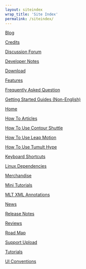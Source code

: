 ```yaml
---
layout: siteindex
wrap_title: 'Site Index'
permalink: /siteindex/
---
```

<!-- Shotcut Responsive -->
<ins class="adsbygoogle"
    style="display:block"
    data-ad-client="ca-pub-1305424236533187"
    data-ad-slot="3403753557"
    data-ad-format="auto"></ins>
<script>
(adsbygoogle = window.adsbygoogle || []).push({});
</script>

[Blog](../blog/)

[Credits](../credits/)

[Discussion Forum](../discussionforum/)

[Developer Notes](../notes/)

[Download](../download/)

[Features](../features/)

[Frequently Asked Question](../FAQ/)

[Getting Started Guides (Non-English)](../howtos/getting-started/)

[Home](../)

[How To Articles](../howtos)

[How To Use Contour Shuttle](../howtos/contour-shuttle/)

[How To Use Leap Motion](../howtos/leap-motion/)

[How To Use Tumult Hype](../howtos/tumult-hype/)

[Keyboard Shortcuts](../howtos/keyboard-shortcuts/)

[Linux Dependencies](../notes/linux-dependencies/)

[Merchandise](../merchandise/)

[Mini Tutorials](../tutorials/minitutorials/)

[MLT XML Annotations](../notes/mltxml-annotations/)

[News](../blog/)

[Release Notes](../download/releasenotes/)

[Reviews](../reviews/)

[Road Map](../roadmap/)

[Support Upload](../notes/support-upload//)

[Tutorials](../tutorials/)

[UI Conventions](../notes/ui-conventions/)
